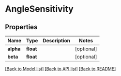 # AngleSensitivity

## Properties
Name | Type | Description | Notes
------------ | ------------- | ------------- | -------------
**alpha** | **float** |  | [optional] 
**beta** | **float** |  | [optional] 

[[Back to Model list]](../README.md#documentation-for-models) [[Back to API list]](../README.md#documentation-for-api-endpoints) [[Back to README]](../README.md)


